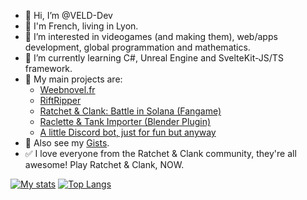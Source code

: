 - 👋 Hi, I’m @VELD-Dev
- 🏴 I'm French, living in Lyon.
- 👀 I’m interested in videogames (and making them), web/apps development, global programmation and mathematics.
- 🌱 I’m currently learning C#, Unreal Engine and SvelteKit-JS/TS framework.
- 💞️ My main projects are:
  - [Weebnovel.fr](https://www.weebnovel.fr/ "weebnovel.fr")
  - [RiftRipper](https://github.com/VELD-Dev/riftripper "Riftripper repo")
  - [Ratchet & Clank: Battle in Solana (Fangame)](https://galaxstar-studio.xyz/ "galaxstar-studio.xyz")
  - [Raclette & Tank Importer (Blender Plugin)](https://github.com/VELD-Dev/raclette-and-tank "Raclette & Tank repo")
  - [A little Discord bot, just for fun but anyway](403 "Forbidden")
- 📜 Also see my [Gists](https://gist.github.com/VELD-Dev/).
- ✅ I love everyone from the Ratchet & Clank community, they're all awesome! Play Ratchet & Clank, NOW.

[![My stats](https://github-readme-stats.vercel.app/api?username=veld-dev&show_icons=true&bg_color=45,db1233,a325d9&title_color=ffccdd&text_color=ccaacc&icon_color=d870ff&hide_border=true)]()
[![Top Langs](https://github-readme-stats.vercel.app/api/top-langs/?username=veld-dev&layout=compact&exclude_repo=QuestForBootcheat&langs_count=8&bg_color=45,a325d9,7068e3&title_color=ffccdd&text_color=d8b8d8&icon_color=ff88ff&hide_border=true)]()  
